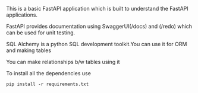 This is a basic FastAPI application which is built to understand the FastAPI applications.

FastAPI provides documentation using SwaggerUI(/docs) and (/redo) which can be used for unit testing.

SQL Alchemy is a python SQL development toolkit.You can use it for ORM and making tables

You can make relationships b/w tables using it

To install all the dependencies use 

```
pip install -r requirements.txt
```